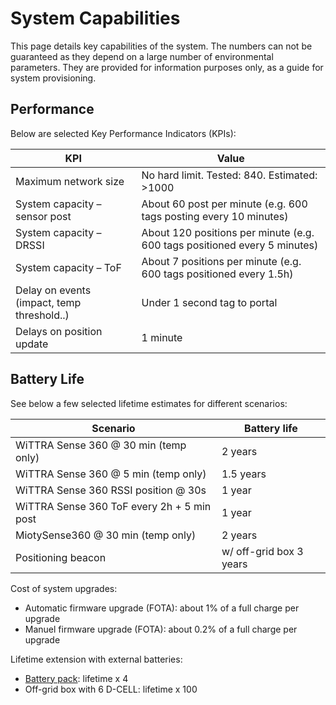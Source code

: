 # System Capabilities

This page details key capabilities of the system.
The numbers can not be guaranteed as they depend on a large number of environmental parameters.
They are provided for information purposes only, as a guide for system provisioning.

## Performance

Below are selected Key Performance Indicators (KPIs):
<!-- prettier-ignore -->
| KPI | Value |
| --- | --- |
| Maximum network size | No hard limit. Tested: 840. Estimated: >1000 |
| System capacity – sensor post | About 60 post per minute (e.g. 600 tags posting every 10 minutes) |
| System capacity – DRSSI | About 120 positions per minute (e.g. 600 tags positioned every 5 minutes) |
| System capacity – ToF | About 7 positions per minute (e.g. 600 tags positioned every 1.5h) |
| Delay on events (impact, temp threshold..) | Under 1 second tag to portal |
| Delays on position update | 1 minute |

## Battery Life

See below a few selected lifetime estimates for different scenarios:
<!-- prettier-ignore -->
| Scenario | Battery life |
| --- | --- |
| WiTTRA Sense 360 @ 30 min (temp only) | 2 years |
| WiTTRA Sense 360 @ 5 min (temp only) | 1.5 years |
| WiTTRA Sense 360 RSSI position @ 30s | 1 year |
| WiTTRA Sense 360 ToF every 2h + 5 min post | 1 year |
| MiotySense360 @ 30 min (temp only) | 2 years |
| Positioning beacon | w/ off-grid box 3 years |

Cost of system upgrades:
* Automatic firmware upgrade (FOTA): about 1% of a full charge per upgrade
* Manuel firmware upgrade (FOTA): about 0.2% of a full charge per upgrade

Lifetime extension with external batteries:
* [Battery pack](/products-battery-pack.md): lifetime x 4
* Off-grid box with 6 D-CELL: lifetime x 100
